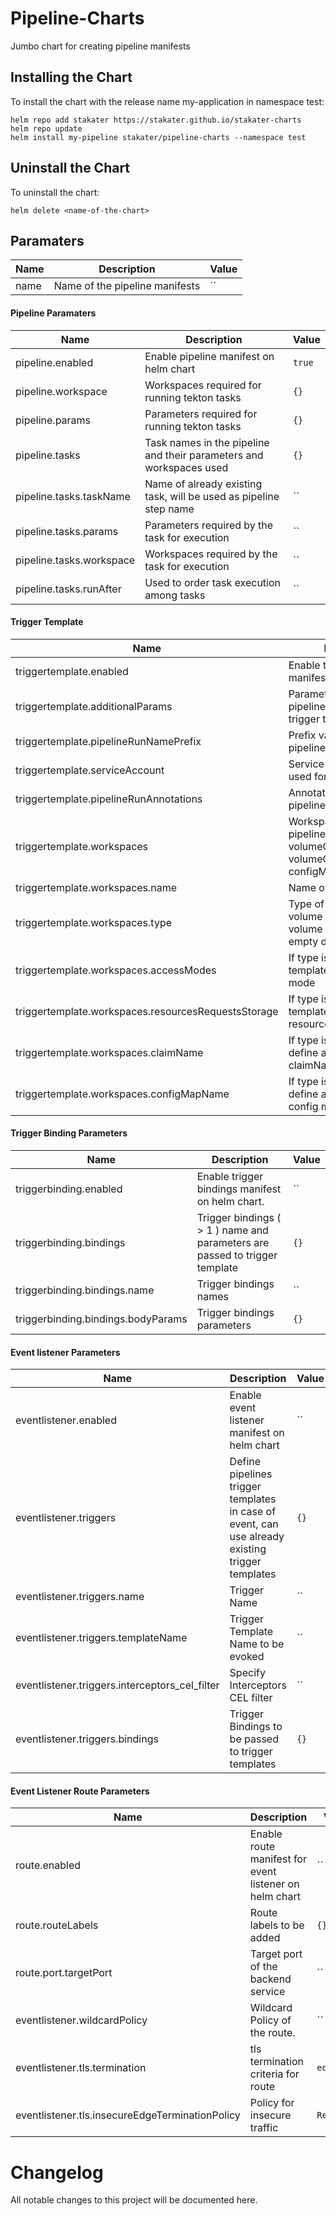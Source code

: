# Pipeline-Charts
Jumbo chart for creating pipeline manifests


## Installing the Chart

To install the chart with the release name my-application in namespace test:

    helm repo add stakater https://stakater.github.io/stakater-charts
    helm repo update
    helm install my-pipeline stakater/pipeline-charts --namespace test


## Uninstall the Chart

To uninstall the chart:

    helm delete <name-of-the-chart>


## Paramaters

| Name | Description                                                                                | Value                                       |
| ---| ---------------------------------------------------------------------------------------------|---------------------------------------------|
| name | Name of the pipeline manifests                                                             | ``                                          |


#### Pipeline Paramaters

| Name                     | Description                                                                                  | Value           |
| ------------------------ | -------------------------------------------------------------------------------------------- | --------------- |
| pipeline.enabled | Enable pipeline manifest on helm chart                                                               | `true`          |
| pipeline.workspace | Workspaces required for running tekton tasks                                                       | `{}`            |
| pipeline.params| Parameters required for running tekton tasks                                                           | `{}`            |
| pipeline.tasks | Task names in the pipeline and their parameters and workspaces used                                    | `{}`            |
| pipeline.tasks.taskName | Name of already existing task, will be used as pipeline step name                             | ``              |
| pipeline.tasks.params | Parameters required by the task for execution                                                   | ``              |
| pipeline.tasks.workspace | Workspaces required by the task for execution                                                | ``              |
| pipeline.tasks.runAfter | Used to order task execution among tasks                                                      | ``              |


#### Trigger Template

| Name                     | Description                                                                                  | Value           |
| ------------------------ | -------------------------------------------------------------------------------------------- | --------------- |
| triggertemplate.enabled | Enable trigger template manifest on helm chart                                                | `true`          |
| triggertemplate.additionalParams | Parameters in addition to pipeline parameter in trigger template                     | `{}`            |
| triggertemplate.pipelineRunNamePrefix | Prefix value for pipelineRun name                                               | ``              |
| triggertemplate.serviceAccount | Service Account to be used for pipelineRun                                             | ``              |
| triggertemplate.pipelineRunAnnotations | Annotations for pipelineRun                                                    | `{}`            |
| triggertemplate.workspaces | Workspaces used by pipelines ie volumeClaimTemplate, volumeClaimRef, configMaps, secrets | `{}`       |
| triggertemplate.workspaces.name | Name of the workspace                                                                 | ``            |
| triggertemplate.workspaces.type | Type of workspace ie volume claim template, volume claim, config map, empty dir       | ``            |
| triggertemplate.workspaces.accessModes | If type is volume claim template, define access mode                           | `ReadWriteOnce` |
| triggertemplate.workspaces.resourcesRequestsStorage | If type is volume claim template, define resourcesRequestsStorage | `1Gi`           |
| triggertemplate.workspaces.claimName | If type is volume claim, define already existing claimName                       | ``              |
| triggertemplate.workspaces.configMapName | If type is config map, define already existing config map name               | ``              |


#### Trigger Binding Parameters

| Name                     | Description                                                                                  | Value           |
| ------------------------ | -------------------------------------------------------------------------------------------- | --------------- |
| triggerbinding.enabled | Enable trigger bindings manifest on helm chart.                                                | ``              |
| triggerbinding.bindings | Trigger bindings ( > 1 ) name and parameters are passed to trigger template            | `{}`            |
| triggerbinding.bindings.name | Trigger bindings names                                                            | ``              |
| triggerbinding.bindings.bodyParams | Trigger bindings parameters                                                 | `{}`            |


#### Event listener Parameters

| Name                     | Description                                                                                  | Value           |
| ------------------------ | -------------------------------------------------------------------------------------------- | --------------- |
| eventlistener.enabled    | Enable event listener manifest on helm chart                                                 | ``              |
| eventlistener.triggers    | Define pipelines trigger templates in case of event, can use already existing trigger templates | `{}`        |
| eventlistener.triggers.name    | Trigger Name                                                                           | ``              |
| eventlistener.triggers.templateName    | Trigger Template Name to be evoked                                             | ``              |
| eventlistener.triggers.interceptors_cel_filter    | Specify Interceptors CEL filter                                     | ``              |
| eventlistener.triggers.bindings    | Trigger Bindings to be passed to trigger templates                                 | `{}`            |

 
#### Event Listener Route Parameters

| Name                     | Description                                                                                  | Value           |
| ------------------------ | -------------------------------------------------------------------------------------------- | --------------- |
| route.enabled    | Enable route manifest for event listener on helm chart                                               | ``              |
| route.routeLabels    | Route labels to be added                                                                         | `{}`            |
| route.port.targetPort    | Target port of the backend service                                                           | ``              |
| eventlistener.wildcardPolicy  | Wildcard Policy of the route.                                                           | ``              |
| eventlistener.tls.termination    | tls termination criteria for route                                                   | `edge`          |
| eventlistener.tls.insecureEdgeTerminationPolicy    | Policy for insecure traffic                                 | `Redirect`      |



# Changelog

All notable changes to this project will be documented here.
